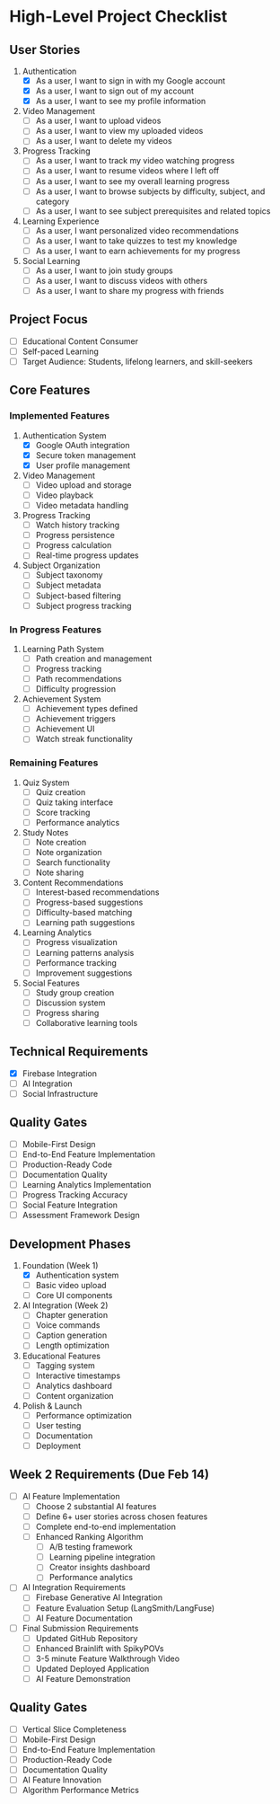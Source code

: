 # High-Level Project Checklist

## User Stories
1. Authentication
   - [x] As a user, I want to sign in with my Google account
   - [x] As a user, I want to sign out of my account
   - [x] As a user, I want to see my profile information

2. Video Management
   - [ ] As a user, I want to upload videos
   - [ ] As a user, I want to view my uploaded videos
   - [ ] As a user, I want to delete my videos

3. Progress Tracking
   - [ ] As a user, I want to track my video watching progress
   - [ ] As a user, I want to resume videos where I left off
   - [ ] As a user, I want to see my overall learning progress
   - [ ] As a user, I want to browse subjects by difficulty, subject, and category
   - [ ] As a user, I want to see subject prerequisites and related topics

4. Learning Experience
   - [ ] As a user, I want personalized video recommendations
   - [ ] As a user, I want to take quizzes to test my knowledge
   - [ ] As a user, I want to earn achievements for my progress

5. Social Learning
   - [ ] As a user, I want to join study groups
   - [ ] As a user, I want to discuss videos with others
   - [ ] As a user, I want to share my progress with friends

## Project Focus
- [ ] Educational Content Consumer
- [ ] Self-paced Learning
- [ ] Target Audience: Students, lifelong learners, and skill-seekers

## Core Features

### Implemented Features
1. Authentication System
   - [x] Google OAuth integration
   - [x] Secure token management
   - [x] User profile management

2. Video Management
   - [ ] Video upload and storage
   - [ ] Video playback
   - [ ] Video metadata handling

3. Progress Tracking
   - [ ] Watch history tracking
   - [ ] Progress persistence
   - [ ] Progress calculation
   - [ ] Real-time progress updates

4. Subject Organization
   - [ ] Subject taxonomy
   - [ ] Subject metadata
   - [ ] Subject-based filtering
   - [ ] Subject progress tracking

### In Progress Features
1. Learning Path System
   - [ ] Path creation and management
   - [ ] Progress tracking
   - [ ] Path recommendations
   - [ ] Difficulty progression

2. Achievement System
   - [ ] Achievement types defined
   - [ ] Achievement triggers
   - [ ] Achievement UI
   - [ ] Watch streak functionality

### Remaining Features
1. Quiz System
   - [ ] Quiz creation
   - [ ] Quiz taking interface
   - [ ] Score tracking
   - [ ] Performance analytics

2. Study Notes
   - [ ] Note creation
   - [ ] Note organization
   - [ ] Search functionality
   - [ ] Note sharing

3. Content Recommendations
   - [ ] Interest-based recommendations
   - [ ] Progress-based suggestions
   - [ ] Difficulty-based matching
   - [ ] Learning path suggestions

4. Learning Analytics
   - [ ] Progress visualization
   - [ ] Learning patterns analysis
   - [ ] Performance tracking
   - [ ] Improvement suggestions

5. Social Features
   - [ ] Study group creation
   - [ ] Discussion system
   - [ ] Progress sharing
   - [ ] Collaborative learning tools

## Technical Requirements
- [x] Firebase Integration
- [ ] AI Integration
- [ ] Social Infrastructure

## Quality Gates
- [ ] Mobile-First Design
- [ ] End-to-End Feature Implementation
- [ ] Production-Ready Code
- [ ] Documentation Quality
- [ ] Learning Analytics Implementation
- [ ] Progress Tracking Accuracy
- [ ] Social Feature Integration
- [ ] Assessment Framework Design

## Development Phases
1. Foundation (Week 1)
   - [x] Authentication system
   - [ ] Basic video upload
   - [ ] Core UI components

2. AI Integration (Week 2)
   - [ ] Chapter generation
   - [ ] Voice commands
   - [ ] Caption generation
   - [ ] Length optimization

3. Educational Features
   - [ ] Tagging system
   - [ ] Interactive timestamps
   - [ ] Analytics dashboard
   - [ ] Content organization

4. Polish & Launch
   - [ ] Performance optimization
   - [ ] User testing
   - [ ] Documentation
   - [ ] Deployment

## Week 2 Requirements (Due Feb 14)
- [ ] AI Feature Implementation
  - [ ] Choose 2 substantial AI features
  - [ ] Define 6+ user stories across chosen features
  - [ ] Complete end-to-end implementation
  - [ ] Enhanced Ranking Algorithm
    - [ ] A/B testing framework
    - [ ] Learning pipeline integration
    - [ ] Creator insights dashboard
    - [ ] Performance analytics

- [ ] AI Integration Requirements
  - [ ] Firebase Generative AI Integration
  - [ ] Feature Evaluation Setup (LangSmith/LangFuse)
  - [ ] AI Feature Documentation

- [ ] Final Submission Requirements
  - [ ] Updated GitHub Repository
  - [ ] Enhanced Brainlift with SpikyPOVs
  - [ ] 3-5 minute Feature Walkthrough Video
  - [ ] Updated Deployed Application
  - [ ] AI Feature Demonstration

## Quality Gates
- [ ] Vertical Slice Completeness
- [ ] Mobile-First Design
- [ ] End-to-End Feature Implementation
- [ ] Production-Ready Code
- [ ] Documentation Quality
- [ ] AI Feature Innovation
- [ ] Algorithm Performance Metrics